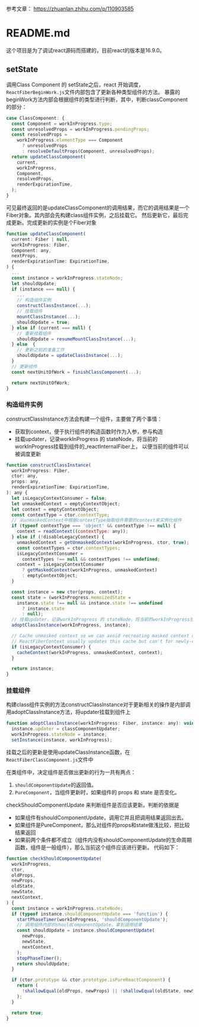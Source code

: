 参考文章：
https://zhuanlan.zhihu.com/p/110903585

# README.md

这个项目是为了调试react源码而搭建的，目前react的版本是16.9.0。

## setState
调用Class Component 的 setState之后，react 开始调度，`ReactFiberBeginWork.js`文件内部包含了更新各种类型组件的方法。
暴露的beginWork方法内部会根据组件的类型进行判断，其中，判断classComponent的部分：
```javascript
case ClassComponent: {
  const Component = workInProgress.type;
  const unresolvedProps = workInProgress.pendingProps;
  const resolvedProps =
    workInProgress.elementType === Component
      ? unresolvedProps
      : resolveDefaultProps(Component, unresolvedProps);
  return updateClassComponent(
    current,
    workInProgress,
    Component,
    resolvedProps,
    renderExpirationTime,
  );
}
```
可见最终返回的是updateClassComponent的调用结果，而它的调用结果是一个Fiber对象。其内部会先构建class组件实例，之后挂载它。
然后更新它，最后完成更新。完成更新的实例是个Fiber对象
```javascript
function updateClassComponent(
  current: Fiber | null,
  workInProgress: Fiber,
  Component: any,
  nextProps,
  renderExpirationTime: ExpirationTime,
) {
  ...
  const instance = workInProgress.stateNode;
  let shouldUpdate;
  if (instance === null) {
    ...
    // 构造组件实例
    constructClassInstance(...);
    // 挂载组件 
    mountClassInstance(...);
    shouldUpdate = true;
  } else if (current === null) {
    // 重新挂载组件
    shouldUpdate = resumeMountClassInstance(...);
  } else  {
    // 更新之前的准备工作
    shouldUpdate = updateClassInstance(...);
  }
  // 更新组件
  const nextUnitOfWork = finishClassComponent(...);

  return nextUnitOfWork;
}
```
### 构造组件实例
constructClassInstance方法会构建一个组件，主要做了两个事情：
* 获取到context，便于执行组件的构造函数时作为入参，参与构造
* 挂载updater，记录workInProgress 的 stateNode，将当前的workInProgress挂载到组件的_reactInternalFiber上，
以便当前的组件可以被调度更新
```javascript
function constructClassInstance(
  workInProgress: Fiber,
  ctor: any,
  props: any,
  renderExpirationTime: ExpirationTime,
): any {
  let isLegacyContextConsumer = false;
  let unmaskedContext = emptyContextObject;
  let context = emptyContextObject;
  const contextType = ctor.contextType;
  // 从unmaskedContext中根据contextType抽取组件需要的context来实例化组件
  if (typeof contextType === 'object' && contextType !== null) {
    context = readContext((contextType: any));
  } else if (!disableLegacyContext) {
    unmaskedContext = getUnmaskedContext(workInProgress, ctor, true);
    const contextTypes = ctor.contextTypes;
    isLegacyContextConsumer =
      contextTypes !== null && contextTypes !== undefined;
    context = isLegacyContextConsumer
      ? getMaskedContext(workInProgress, unmaskedContext)
      : emptyContextObject;
  }

  const instance = new ctor(props, context);
  const state = (workInProgress.memoizedState =
    instance.state !== null && instance.state !== undefined
      ? instance.state
      : null);
  // 挂载updater，记录workInProgress 的 stateNode，将当前的workInProgress挂载到组件的_reactInternalFiber上，以便当前爱组件可以被调度更新
  adoptClassInstance(workInProgress, instance);

  // Cache unmasked context so we can avoid recreating masked context unless necessary.
  // ReactFiberContext usually updates this cache but can't for newly-created instances.
  if (isLegacyContextConsumer) {
    cacheContext(workInProgress, unmaskedContext, context);
  }

  return instance;
}
```
### 挂载组件

构建class组件实例的方法constructClassInstance对于更新相关的操作是内部调用adoptClassInstance方法，将updater挂载到组件上
```javascript
function adoptClassInstance(workInProgress: Fiber, instance: any): void {
  instance.updater = classComponentUpdater;
  workInProgress.stateNode = instance;
  setInstance(instance, workInProgress);
```
挂载之后的更新是使用updateClassInstance函数，在`ReactFiberClassComponent.js`文件中

在类组件中，决定组件是否做出更新的行为一共有两点：
1. `shouldComponentUpdate`的返回值。
2. `PureComponent`，当组件更新时，如果组件的 props 和 state 是否变化。

checkShouldComponentUpdate 来判断组件是否应该更新。判断的依据是
* 如果组件有shouldComponentUpdate，调用它并且把调用结果返回出去。
* 如果组件是PureComponent，那么对组件的props和state做浅比较，把比较结果返回
* 如果前两个条件都不成立（组件内没有shouldComponentUpdate的生命周期函数，组件是一般组件），那么当前这个组件应该进行更新。
代码如下：
```javascript
function checkShouldComponentUpdate(
  workInProgress,
  ctor,
  oldProps,
  newProps,
  oldState,
  newState,
  nextContext,
) {
  const instance = workInProgress.stateNode;
  if (typeof instance.shouldComponentUpdate === 'function') {
    startPhaseTimer(workInProgress, 'shouldComponentUpdate');
    // 调用组件内部的shouldComponentUpdate，拿到调用结果
    const shouldUpdate = instance.shouldComponentUpdate(
      newProps,
      newState,
      nextContext,
    );
    stopPhaseTimer();
    return shouldUpdate;
  }

  if (ctor.prototype && ctor.prototype.isPureReactComponent) {
    return (
      !shallowEqual(oldProps, newProps) || !shallowEqual(oldState, newState)
    );
  }

  return true;
}

```
